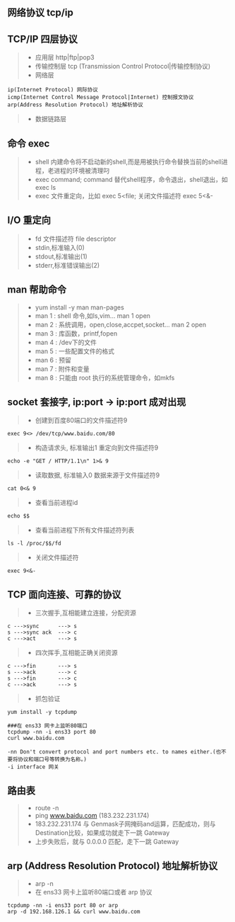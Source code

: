 ## 网络协议  tcp/ip

## TCP/IP 四层协议
>- 应用层 	http|ftp|pop3
>- 传输控制层 tcp (Transmission Control Protocol|传输控制协议)
>- 网络层 
```
ip(Internet Protocol) 网际协议
icmp(Internet Control Message Protocol|Internet) 控制报文协议
arp(Address Resolution Protocol) 地址解析协议
```

>- 数据链路层

## 命令 exec 
>- shell 内建命令将不启动新的shell,而是用被执行命令替换当前的shell进程，老进程的环境被清理叼
>- exec command;  command 替代shell程序，命令退出，shell退出，如 exec ls 
>- exec 文件重定向，比如 exec 5<file; 关闭文件描述符 exec 5<&-

## I/O 重定向
>- fd 文件描述符 file descriptor
>- stdin,标准输入(0)
>- stdout,标准输出(1)
>- stderr,标准错误输出(2)

## man 帮助命令
>- yum install -y man man-pages
>- man 1 : shell 命令,如ls,vim... man 1 open
>- man 2 : 系统调用，open,close,accpet,socket... man 2 open 
>- man 3 : 库函数，printf,fopen 
>- man 4 : /dev下的文件
>- man 5 : 一些配置文件的格式
>- man 6 : 预留
>- man 7 : 附件和变量
>- man 8 : 只能由 root 执行的系统管理命令，如mkfs 

## socket 套接字, ip:port -> ip:port 成对出现
>- 创建到百度80端口的文件描述符9
```
exec 9<> /dev/tcp/www.baidu.com/80
```

>- 构造请求头, 标准输出1 重定向到文件描述符9
```
echo -e "GET / HTTP/1.1\n" 1>& 9
```

>- 读取数据, 标准输入0 数据来源于文件描述符9
```
cat 0<& 9
```

>- 查看当前进程id 
```
echo $$ 
```

>- 查看当前进程下所有文件描述符列表
```
ls -l /proc/$$/fd
```

>- 关闭文件描述符 
```
exec 9<&-
```

## TCP 面向连接、可靠的协议
>- 三次握手,互相能建立连接，分配资源
```
c --->sync     	---> s
s --->sync ack 	---> c
c --->act   	---> s 
```

>- 四次挥手,互相能正确关闭资源
```
c --->fin     	---> s
s --->ack     	---> c
s --->fin     	---> c
c --->ack     	---> s
```

>- 抓包验证 
```
yum install -y tcpdump

###在 ens33 网卡上监听80端口
tcpdump -nn -i ens33 port 80
curl www.baidu.com

-nn Don't convert protocol and port numbers etc. to names either.(也不要将协议和端口号等转换为名称。)
-i interface 网关
```

## 路由表
>- route -n
>- ping www.baidu.com (183.232.231.174)
>- 183.232.231.174 与 Genmask子网掩码and运算，匹配成功，则与 Destination比较，如果成功就走下一跳 Gateway
>- 上步失败后，就与 0.0.0.0 匹配，走下一跳 Gateway

## arp (Address Resolution Protocol) 地址解析协议
>- arp -n 
>- 在 ens33 网卡上监听80端口或者 arp 协议
```
tcpdump -nn -i ens33 port 80 or arp 
arp -d 192.168.126.1 && curl www.baidu.com
```

